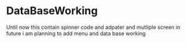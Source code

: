 # DataBaseWorking
Until now this contain spinner code and adpater and mutliple screen in future i am planning to add menu and data base working

